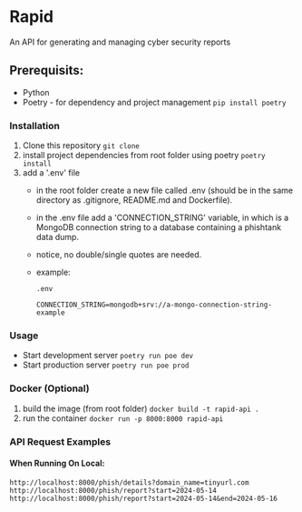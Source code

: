 # Rapid
An API for generating and managing cyber security reports

## Prerequisits:
- Python
- Poetry - for dependency and project management `pip install poetry`

### Installation
1. Clone this repository `git clone`
2. install project dependencies from root folder using poetry `poetry install`
3. add a '.env' file
    - in the root folder create a new file called .env (should be in the same directory as .gitignore, README.md and Dockerfile).
    - in the .env file add a 'CONNECTION_STRING' variable, in which is a MongoDB connection string to a database containing a phishtank data dump.
    - notice, no double/single quotes are needed.
    - example:

      `.env`

      ```
      CONNECTION_STRING=mongodb+srv://a-mongo-connection-string-example
      ```

### Usage
- Start development server `poetry run poe dev`
- Start production server `poetry run poe prod`

### Docker (Optional)
1. build the image (from root folder) `docker build -t rapid-api .`
2. run the container `docker run -p 8000:8000 rapid-api`

### API Request Examples
#### When Running On Local:
    http://localhost:8000/phish/details?domain_name=tinyurl.com
    http://localhost:8000/phish/report?start=2024-05-14
    http://localhost:8000/phish/report?start=2024-05-14&end=2024-05-16
